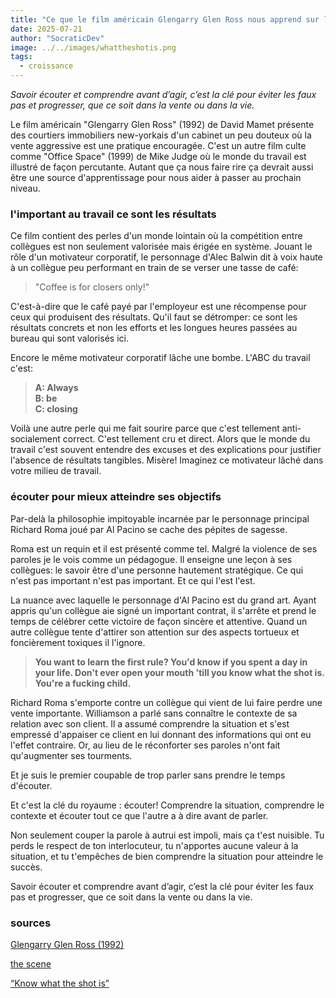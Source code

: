 ```yaml
---
title: "Ce que le film américain Glengarry Glen Ross nous apprend sur l’écoute stratégique"
date: 2025-07-21
author: "SocraticDev"
image: ../../images/whattheshotis.png
tags:
  - croissance
---
```


_Savoir écouter et comprendre avant d’agir, c’est la clé pour éviter les faux
pas et progresser, que ce soit dans la vente ou dans la vie._

Le film américain "Glengarry Glen Ross" (1992) de David Mamet présente des
courtiers immobiliers new-yorkais d'un cabinet un peu douteux où la vente
aggressive est une pratique encouragée. C'est un autre film culte comme "Office
Space" (1999) de Mike Judge où le monde du travail est illustré de façon
percutante. Autant que ça nous faire rire ça devrait aussi être une source
d'apprentissage pour nous   aider à passer au prochain niveau.

### l'important au travail ce sont les résultats

Ce film contient des perles d'un monde lointain où la compétition entre
collègues est non seulement valorisée mais érigée en système. Jouant le rôle
d'un motivateur corporatif, le personnage d'Alec Balwin dit à voix haute à un
collègue peu performant en train de se verser une tasse de café: 

> "Coffee is for closers only!"

C'est-à-dire que le café payé par l'employeur est une récompense pour ceux qui
produisent des résultats. Qu'il faut se détromper: ce sont les résultats
concrets et non les efforts et les longues heures passées au bureau qui sont
valorisés ici.

Encore le même motivateur corporatif lâche une bombe. L'ABC du travail c'est:

> __A: Always <br/>
> B: be <br/>
> C: closing__

Voilà une autre perle qui me fait sourire parce que c'est tellement anti-socialement
correct. C'est tellement cru et direct. Alors que le monde du travail c'est
souvent entendre des excuses et des explications pour justifier l'absence de
résultats tangibles. Misère! Imaginez ce motivateur lâché dans votre milieu de
travail.

### écouter pour mieux atteindre ses objectifs

Par-delà la philosophie impitoyable incarnée par le personnage principal
Richard Roma joué par Al Pacino se cache des pépites de sagesse.

Roma est un requin et il est présenté comme tel. Malgré la violence de ses
paroles je le vois comme un pédagogue. Il enseigne une leçon à ses
collègues: le savoir être d'une personne hautement stratégique. Ce qui n'est
pas important n'est pas important. Et ce qui l'est l'est.

La nuance avec laquelle le personnage d'Al Pacino est du grand art. Ayant
appris qu'un collègue aie signé un important contrat, il s'arrête et prend le
temps de célébrer cette victoire de façon sincère et attentive.
Quand un autre collègue tente d'attirer son attention sur des aspects tortueux
et foncièrement toxiques il l'ignore.

> __You want to learn the first rule? You'd know if you spent a day in your life.
> Don't ever open your mouth 'till you know what the shot is. You're a fucking child.__

Richard Roma s'emporte contre un collègue qui vient de lui faire perdre une
vente importante. Williamson a parlé sans connaître le contexte de sa relation
avec son client. Il a assumé comprendre la situation et s'est
empressé d'appaiser ce client en lui donnant des informations qui ont eu
l'effet contraire. Or, au lieu de le réconforter ses paroles n'ont fait
qu'augmenter ses tourments.

Et je suis le premier coupable de trop parler sans prendre le temps d'écouter.

Et c'est la clé du royaume : écouter!  Comprendre la situation, comprendre le contexte et
écouter tout ce que l'autre a à dire avant de parler.

Non seulement couper la parole à autrui est impoli, mais ça t'est nuisible. Tu
perds le respect de ton interlocuteur, tu n'apportes aucune valeur à
la situation, et tu t'empêches de bien comprendre la situation pour atteindre
le succès.

Savoir écouter et comprendre avant d’agir, c’est la clé pour éviter les faux
pas et progresser, que ce soit dans la vente ou dans la vie.

### sources

[Glengarry Glen Ross (1992)](https://www.imdb.com/title/tt0104348/)

[the scene](https://www.youtube.com/watch?v=Ey3J45ZKCM8)

[“Know what the shot is”](https://ambiguityisyourfriend.com/2013/12/18/2-know-what-the-shot-is/)
